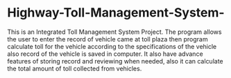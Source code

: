 # Highway-Toll-Management-System-
This is an Integrated Toll Management System Project. The program allows the user to enter the record of vehicle came at toll plaza then program calculate toll for the vehicle according to the specifications of the vehicle also record of the vehicle is saved in computer. It also have advance features of storing record and reviewing when needed, also it can calculate the total amount of toll collected from vehicles.
